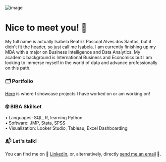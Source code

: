 ![image](https://github.com/user-attachments/assets/1f65ca85-8c40-42f3-8790-99dc965d5f65)

# Nice to meet you! 🤝

My full name is actually Isabela Beatriz Pascoal Alves dos Santos, but it didn't fit the header, so just call me Isabela. I am currently finishing up my MBA with a major on Business Intelligence and Data Analytics. My academic background is International Business and Economics but I am looking to immerse myself in the world of data and advance professionally on this path.

### 🗂️ Portfolio
[Here](https://github.com/isabelabpas/portofolio/blob/main/README.md) is where I showcase projects I have worked on or am working on!

### 🤓 BIBA Skillset
• Languages: SQL, R, learning Python  
• Software: JMP, Stata, SPSS  
• Visualization: Looker Studio, Tableau, Excel Dashboarding

### 📬 Let's talk!
You can find me on 🔵 [LinkedIn](https://www.linkedin.com/in/isabelabpas/), or, alternatively, directly [send me an email](mailto:isabelabpasantos@gmail.com) 📧.  
